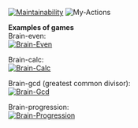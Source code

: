 [![Maintainability](https://api.codeclimate.com/v1/badges/a99a88d28ad37a79dbf6/maintainability)](https://codeclimate.com/github/codeclimate/codeclimate/maintainability)
![My-Actions](https://github.com/eisenstern/php-project-lvl1/workflows/My-Actions/badge.svg)

**Examples of games**\
Brain-even:\
[![Brain-Even](https://asciinema.org/a/cFq6KD3Lmr2ecgLKprgxWfIhV.svg)](https://asciinema.org/a/cFq6KD3Lmr2ecgLKprgxWfIhV)

Brain-calc:\
[![Brain-Calc](https://asciinema.org/a/TmmVPyAzct77IPsi7QdBOTah4.svg)](https://asciinema.org/a/TmmVPyAzct77IPsi7QdBOTah4)

Brain-gcd (greatest common divisor):\
[![Brain-Gcd](https://asciinema.org/a/keNy0MiV9JLo8ckoc7TTIDj18.svg)](https://asciinema.org/a/keNy0MiV9JLo8ckoc7TTIDj18)

Brain-progression:\
[![Brain-Progression](https://asciinema.org/a/fzV25q5e1LPJYoO9z3DyYTWT0.svg)](https://asciinema.org/a/fzV25q5e1LPJYoO9z3DyYTWT0)
